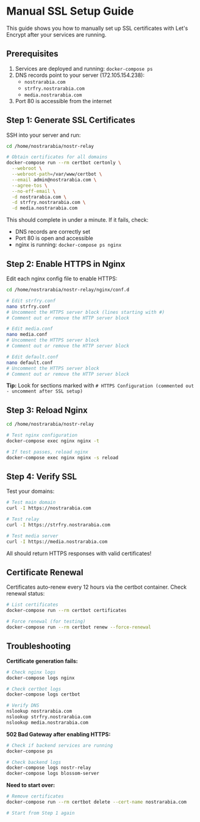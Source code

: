 # Manual SSL Setup Guide

This guide shows you how to manually set up SSL certificates with Let's Encrypt after your services are running.

## Prerequisites

1. Services are deployed and running: `docker-compose ps`
2. DNS records point to your server (172.105.154.238):
   - `nostrarabia.com`
   - `strfry.nostrarabia.com`
   - `media.nostrarabia.com`
3. Port 80 is accessible from the internet

## Step 1: Generate SSL Certificates

SSH into your server and run:

```bash
cd /home/nostrarabia/nostr-relay

# Obtain certificates for all domains
docker-compose run --rm certbot certonly \
  --webroot \
  --webroot-path=/var/www/certbot \
  --email admin@nostrarabia.com \
  --agree-tos \
  --no-eff-email \
  -d nostrarabia.com \
  -d strfry.nostrarabia.com \
  -d media.nostrarabia.com
```

This should complete in under a minute. If it fails, check:
- DNS records are correctly set
- Port 80 is open and accessible
- nginx is running: `docker-compose ps nginx`

## Step 2: Enable HTTPS in Nginx

Edit each nginx config file to enable HTTPS:

```bash
cd /home/nostrarabia/nostr-relay/nginx/conf.d

# Edit strfry.conf
nano strfry.conf
# Uncomment the HTTPS server block (lines starting with #)
# Comment out or remove the HTTP server block

# Edit media.conf
nano media.conf
# Uncomment the HTTPS server block
# Comment out or remove the HTTP server block

# Edit default.conf
nano default.conf
# Uncomment the HTTPS server block
# Comment out or remove the HTTP server block
```

**Tip:** Look for sections marked with `# HTTPS Configuration (commented out - uncomment after SSL setup)`

## Step 3: Reload Nginx

```bash
cd /home/nostrarabia/nostr-relay

# Test nginx configuration
docker-compose exec nginx nginx -t

# If test passes, reload nginx
docker-compose exec nginx nginx -s reload
```

## Step 4: Verify SSL

Test your domains:

```bash
# Test main domain
curl -I https://nostrarabia.com

# Test relay
curl -I https://strfry.nostrarabia.com

# Test media server
curl -I https://media.nostrarabia.com
```

All should return HTTPS responses with valid certificates!

## Certificate Renewal

Certificates auto-renew every 12 hours via the certbot container. Check renewal status:

```bash
# List certificates
docker-compose run --rm certbot certificates

# Force renewal (for testing)
docker-compose run --rm certbot renew --force-renewal
```

## Troubleshooting

**Certificate generation fails:**
```bash
# Check nginx logs
docker-compose logs nginx

# Check certbot logs
docker-compose logs certbot

# Verify DNS
nslookup nostrarabia.com
nslookup strfry.nostrarabia.com
nslookup media.nostrarabia.com
```

**502 Bad Gateway after enabling HTTPS:**
```bash
# Check if backend services are running
docker-compose ps

# Check backend logs
docker-compose logs nostr-relay
docker-compose logs blossom-server
```

**Need to start over:**
```bash
# Remove certificates
docker-compose run --rm certbot delete --cert-name nostrarabia.com

# Start from Step 1 again
```
